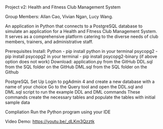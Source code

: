 Project v2: Health and Fitness Club Management System

Group Members: Allan Cao, Vivian Ngan, Lucy Wang.

An application in Python that connects to a PostgreSQL database to simulate an application for a Health and Fitness Club Management System. It serves as a comprehensive platform catering to the diverse needs of club members, trainers, and administrative staff.

Prerequisites
    Install: Python
                - pip install python in your terminal
             psycopg2
                - pip install psycopg2 in your terminal
                - pip install psycopg2-binary (if above option does not work)
    Download: application.py from the GitHub
              DDL.sql from the SQL folder on the GitHub
              DML.sql from the SQL folder on the Github

PostgreSQL Set Up
    Login to pgAdmin 4 and create a new database with a name of your choice
    Go to the Query tool and open the DDL.sql and DML.sql script to run the example DDL and DML commands
    These commands create the necessary tables and populate the tables with initial sample data

Compliation
    Run the Python program using your IDE

Video Demo: https://youtu.be/_dLKm3Qzztk 